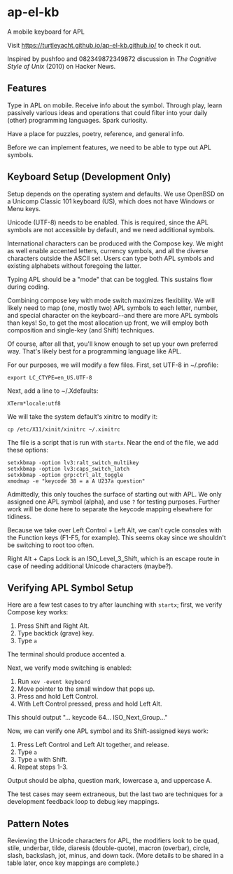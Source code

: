 # ap-el-kb

A mobile keyboard for APL

Visit https://turtleyacht.github.io/ap-el-kb.github.io/ to check it out.

Inspired by pushfoo and 082349872349872 discussion in _The Cognitive Style of
Unix_ (2010) on Hacker News.

## Features

Type in APL on mobile. Receive info about the symbol. Through play,
learn passively various ideas and operations that could filter into your daily
(other) programming languages. Spark curiosity.

Have a place for puzzles, poetry, reference, and general info.

Before we can implement features, we need to be able to type out APL symbols.

## Keyboard Setup (Development Only)

Setup depends on the operating system and defaults. We use OpenBSD on a Unicomp
Classic 101 keyboard (US), which does not have Windows or Menu keys.

Unicode (UTF-8) needs to be enabled. This is required, since the APL symbols are
not accessible by default, and we need additional symbols.

International characters can be produced with the Compose key. We might as well
enable accented letters, currency symbols, and all the diverse characters
outside the ASCII set. Users can type both APL symbols and existing alphabets
without foregoing the latter.

Typing APL should be a "mode" that can be toggled. This sustains flow during
coding.

Combining compose key with mode switch maximizes flexibility. We will likely
need to map (one, mostly two) APL symbols to each letter, number, and special
character on the keyboard--and there are more APL symbols than keys! So, to get
the most allocation up front, we will employ both composition and single-key
(and Shift) techniques.

Of course, after all that, you'll know enough to set up your own preferred way.
That's likely best for a programming language like APL.

For our purposes, we will modify a few files. First, set UTF-8 in ~/.profile:

    export LC_CTYPE=en_US.UTF-8

Next, add a line to ~/.Xdefaults:

    XTerm*locale:utf8

We will take the system default's xinitrc to modify it:

    cp /etc/X11/xinit/xinitrc ~/.xinitrc

The file is a script that is run with `startx`. Near the end of the file, we add
these options:

    setxkbmap -option lv3:ralt_switch_multikey
    setxkbmap -option lv3:caps_switch_latch
    setxkbmap -option grp:ctrl_alt_toggle
    xmodmap -e "keycode 38 = a A U237a question"

Admittedly, this only touches the surface of starting out with APL. We only
assigned one APL symbol (alpha), and use `?` for testing purposes. Further work
will be done here to separate the keycode mapping elsewhere for tidiness.

Because we take over Left Control + Left Alt, we can't cycle consoles with the
Function keys (F1-F5, for example). This seems okay since we shouldn't be
switching to root too often.

Right Alt + Caps Lock is an ISO_Level_3_Shift, which is an escape route in case
of needing additional Unicode characters (maybe?).

## Verifying APL Symbol Setup

Here are a few test cases to try after launching with `startx`; first, we verify
Compose key works:

1. Press Shift and Right Alt.
2. Type backtick (grave) key.
3. Type `a`

The terminal should produce accented a.

Next, we verify mode switching is enabled:

1. Run `xev -event keyboard`
2. Move pointer to the small window that pops up.
3. Press and hold Left Control.
4. With Left Control pressed, press and hold Left Alt.

This should output "... keycode 64... ISO_Next_Group..."

Now, we can verify one APL symbol and its Shift-assigned keys work:

1. Press Left Control and Left Alt together, and release.
2. Type `a`
3. Type `a` with Shift.
4. Repeat steps 1-3.

Output should be alpha, question mark, lowercase a, and uppercase A.

The test cases may seem extraneous, but the last two are techniques for a
development feedback loop to debug key mappings.

## Pattern Notes

Reviewing the Unicode characters for APL, the modifiers look to be quad, stile,
underbar, tilde, diaresis (double-quote), macron (overbar), circle, slash,
backslash, jot, minus, and down tack. (More details to be shared in a table
later, once key mappings are complete.)

